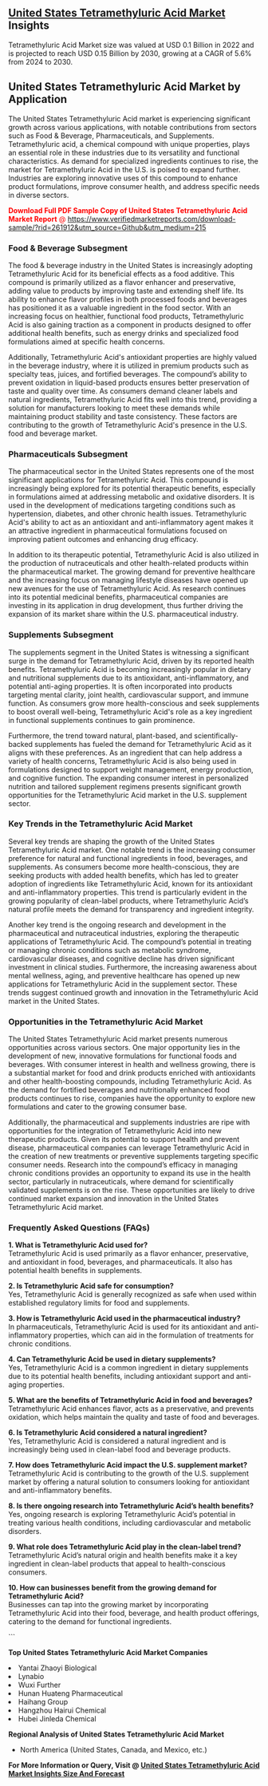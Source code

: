 <h2><a href="https://www.verifiedmarketreports.com/download-sample/?rid=261912&amp;utm_source=Github&amp;utm_medium=215" target="_blank">United States Tetramethyluric Acid Market</a> Insights</h2><p>Tetramethyluric Acid Market size was valued at USD 0.1 Billion in 2022 and is projected to reach USD 0.15 Billion by 2030, growing at a CAGR of 5.6% from 2024 to 2030.</p><p> <h2>United States Tetramethyluric Acid Market by Application</h2> <p>The United States Tetramethyluric Acid market is experiencing significant growth across various applications, with notable contributions from sectors such as Food & Beverage, Pharmaceuticals, and Supplements. Tetramethyluric acid, a chemical compound with unique properties, plays an essential role in these industries due to its versatility and functional characteristics. As demand for specialized ingredients continues to rise, the market for Tetramethyluric Acid in the U.S. is poised to expand further. Industries are exploring innovative uses of this compound to enhance product formulations, improve consumer health, and address specific needs in diverse sectors. <p><span class=""><span style="color: #ff0000;"><strong>Download Full PDF Sample Copy of United States Tetramethyluric Acid Market Report</strong> @ </span><a href="https://www.verifiedmarketreports.com/download-sample/?rid=261912&amp;utm_source=Github&amp;utm_medium=215" target="_blank">https://www.verifiedmarketreports.com/download-sample/?rid=261912&amp;utm_source=Github&amp;utm_medium=215</a></span></p></p> <h3>Food & Beverage Subsegment</h3> <p>The food & beverage industry in the United States is increasingly adopting Tetramethyluric Acid for its beneficial effects as a food additive. This compound is primarily utilized as a flavor enhancer and preservative, adding value to products by improving taste and extending shelf life. Its ability to enhance flavor profiles in both processed foods and beverages has positioned it as a valuable ingredient in the food sector. With an increasing focus on healthier, functional food products, Tetramethyluric Acid is also gaining traction as a component in products designed to offer additional health benefits, such as energy drinks and specialized food formulations aimed at specific health concerns.</p> <p>Additionally, Tetramethyluric Acid's antioxidant properties are highly valued in the beverage industry, where it is utilized in premium products such as specialty teas, juices, and fortified beverages. The compound’s ability to prevent oxidation in liquid-based products ensures better preservation of taste and quality over time. As consumers demand cleaner labels and natural ingredients, Tetramethyluric Acid fits well into this trend, providing a solution for manufacturers looking to meet these demands while maintaining product stability and taste consistency. These factors are contributing to the growth of Tetramethyluric Acid's presence in the U.S. food and beverage market.</p> <h3>Pharmaceuticals Subsegment</h3> <p>The pharmaceutical sector in the United States represents one of the most significant applications for Tetramethyluric Acid. This compound is increasingly being explored for its potential therapeutic benefits, especially in formulations aimed at addressing metabolic and oxidative disorders. It is used in the development of medications targeting conditions such as hypertension, diabetes, and other chronic health issues. Tetramethyluric Acid's ability to act as an antioxidant and anti-inflammatory agent makes it an attractive ingredient in pharmaceutical formulations focused on improving patient outcomes and enhancing drug efficacy.</p> <p>In addition to its therapeutic potential, Tetramethyluric Acid is also utilized in the production of nutraceuticals and other health-related products within the pharmaceutical market. The growing demand for preventive healthcare and the increasing focus on managing lifestyle diseases have opened up new avenues for the use of Tetramethyluric Acid. As research continues into its potential medicinal benefits, pharmaceutical companies are investing in its application in drug development, thus further driving the expansion of its market share within the U.S. pharmaceutical industry.</p> <h3>Supplements Subsegment</h3> <p>The supplements segment in the United States is witnessing a significant surge in the demand for Tetramethyluric Acid, driven by its reported health benefits. Tetramethyluric Acid is becoming increasingly popular in dietary and nutritional supplements due to its antioxidant, anti-inflammatory, and potential anti-aging properties. It is often incorporated into products targeting mental clarity, joint health, cardiovascular support, and immune function. As consumers grow more health-conscious and seek supplements to boost overall well-being, Tetramethyluric Acid's role as a key ingredient in functional supplements continues to gain prominence.</p> <p>Furthermore, the trend toward natural, plant-based, and scientifically-backed supplements has fueled the demand for Tetramethyluric Acid as it aligns with these preferences. As an ingredient that can help address a variety of health concerns, Tetramethyluric Acid is also being used in formulations designed to support weight management, energy production, and cognitive function. The expanding consumer interest in personalized nutrition and tailored supplement regimens presents significant growth opportunities for the Tetramethyluric Acid market in the U.S. supplement sector.</p> <h3>Key Trends in the Tetramethyluric Acid Market</h3> <p>Several key trends are shaping the growth of the United States Tetramethyluric Acid market. One notable trend is the increasing consumer preference for natural and functional ingredients in food, beverages, and supplements. As consumers become more health-conscious, they are seeking products with added health benefits, which has led to greater adoption of ingredients like Tetramethyluric Acid, known for its antioxidant and anti-inflammatory properties. This trend is particularly evident in the growing popularity of clean-label products, where Tetramethyluric Acid’s natural profile meets the demand for transparency and ingredient integrity.</p> <p>Another key trend is the ongoing research and development in the pharmaceutical and nutraceutical industries, exploring the therapeutic applications of Tetramethyluric Acid. The compound’s potential in treating or managing chronic conditions such as metabolic syndrome, cardiovascular diseases, and cognitive decline has driven significant investment in clinical studies. Furthermore, the increasing awareness about mental wellness, aging, and preventive healthcare has opened up new applications for Tetramethyluric Acid in the supplement sector. These trends suggest continued growth and innovation in the Tetramethyluric Acid market in the United States.</p> <h3>Opportunities in the Tetramethyluric Acid Market</h3> <p>The United States Tetramethyluric Acid market presents numerous opportunities across various sectors. One major opportunity lies in the development of new, innovative formulations for functional foods and beverages. With consumer interest in health and wellness growing, there is a substantial market for food and drink products enriched with antioxidants and other health-boosting compounds, including Tetramethyluric Acid. As the demand for fortified beverages and nutritionally enhanced food products continues to rise, companies have the opportunity to explore new formulations and cater to the growing consumer base.</p> <p>Additionally, the pharmaceutical and supplements industries are ripe with opportunities for the integration of Tetramethyluric Acid into new therapeutic products. Given its potential to support health and prevent disease, pharmaceutical companies can leverage Tetramethyluric Acid in the creation of new treatments or preventive supplements targeting specific consumer needs. Research into the compound’s efficacy in managing chronic conditions provides an opportunity to expand its use in the health sector, particularly in nutraceuticals, where demand for scientifically validated supplements is on the rise. These opportunities are likely to drive continued market expansion and innovation in the United States Tetramethyluric Acid market.</p> <h3>Frequently Asked Questions (FAQs)</h3> <p><b>1. What is Tetramethyluric Acid used for?</b><br> Tetramethyluric Acid is used primarily as a flavor enhancer, preservative, and antioxidant in food, beverages, and pharmaceuticals. It also has potential health benefits in supplements.</p> <p><b>2. Is Tetramethyluric Acid safe for consumption?</b><br> Yes, Tetramethyluric Acid is generally recognized as safe when used within established regulatory limits for food and supplements.</p> <p><b>3. How is Tetramethyluric Acid used in the pharmaceutical industry?</b><br> In pharmaceuticals, Tetramethyluric Acid is used for its antioxidant and anti-inflammatory properties, which can aid in the formulation of treatments for chronic conditions.</p> <p><b>4. Can Tetramethyluric Acid be used in dietary supplements?</b><br> Yes, Tetramethyluric Acid is a common ingredient in dietary supplements due to its potential health benefits, including antioxidant support and anti-aging properties.</p> <p><b>5. What are the benefits of Tetramethyluric Acid in food and beverages?</b><br> Tetramethyluric Acid enhances flavor, acts as a preservative, and prevents oxidation, which helps maintain the quality and taste of food and beverages.</p> <p><b>6. Is Tetramethyluric Acid considered a natural ingredient?</b><br> Yes, Tetramethyluric Acid is considered a natural ingredient and is increasingly being used in clean-label food and beverage products.</p> <p><b>7. How does Tetramethyluric Acid impact the U.S. supplement market?</b><br> Tetramethyluric Acid is contributing to the growth of the U.S. supplement market by offering a natural solution to consumers looking for antioxidant and anti-inflammatory benefits.</p> <p><b>8. Is there ongoing research into Tetramethyluric Acid’s health benefits?</b><br> Yes, ongoing research is exploring Tetramethyluric Acid’s potential in treating various health conditions, including cardiovascular and metabolic disorders.</p> <p><b>9. What role does Tetramethyluric Acid play in the clean-label trend?</b><br> Tetramethyluric Acid’s natural origin and health benefits make it a key ingredient in clean-label products that appeal to health-conscious consumers.</p> <p><b>10. How can businesses benefit from the growing demand for Tetramethyluric Acid?</b><br> Businesses can tap into the growing market by incorporating Tetramethyluric Acid into their food, beverage, and health product offerings, catering to the demand for functional ingredients.</p> ```</p><p><strong>Top United States Tetramethyluric Acid Market Companies</strong></p><div data-test-id=""><p><li>Yantai Zhaoyi Biological</li><li> Lynabio</li><li> Wuxi Further</li><li> Hunan Huateng Pharmaceutical</li><li> Haihang Group</li><li> Hangzhou Hairui Chemical</li><li> Hubei Jinleda Chemical</li></p><div><strong>Regional Analysis of&nbsp;United States Tetramethyluric Acid Market</strong></div><ul><li dir="ltr"><p dir="ltr">North America&nbsp;(United States, Canada, and Mexico, etc.)</p></li></ul><p><strong>For More Information or Query, Visit @&nbsp;</strong><strong><a href="https://www.verifiedmarketreports.com/product/tetramethyluric-acid-market/?utm_source=Github&amp;utm_medium=215" target="_blank">United States Tetramethyluric Acid Market Insights Size And Forecast</a></strong></p></div>
